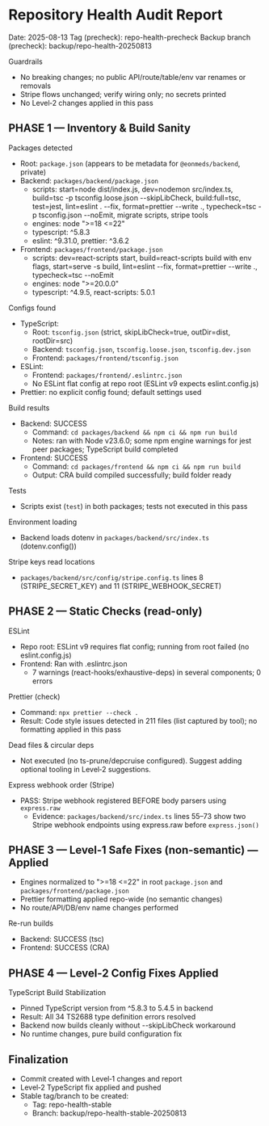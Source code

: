 # Repository Health Audit Report

Date: 2025-08-13
Tag (precheck): repo-health-precheck
Backup branch (precheck): backup/repo-health-20250813

Guardrails
- No breaking changes; no public API/route/table/env var renames or removals
- Stripe flows unchanged; verify wiring only; no secrets printed
- No Level‑2 changes applied in this pass

## PHASE 1 — Inventory & Build Sanity

Packages detected
- Root: `package.json` (appears to be metadata for `@eonmeds/backend`, private)
- Backend: `packages/backend/package.json`
  - scripts: start=node dist/index.js, dev=nodemon src/index.ts, build=tsc -p tsconfig.loose.json --skipLibCheck, build:full=tsc, test=jest, lint=eslint . --fix, format=prettier --write ., typecheck=tsc -p tsconfig.json --noEmit, migrate scripts, stripe tools
  - engines: node ">=18 <=22"
  - typescript: ^5.8.3
  - eslint: ^9.31.0, prettier: ^3.6.2
- Frontend: `packages/frontend/package.json`
  - scripts: dev=react-scripts start, build=react-scripts build with env flags, start=serve -s build, lint=eslint --fix, format=prettier --write ., typecheck=tsc --noEmit
  - engines: node ">=20.0.0"
  - typescript: ^4.9.5, react-scripts: 5.0.1

Configs found
- TypeScript:
  - Root: `tsconfig.json` (strict, skipLibCheck=true, outDir=dist, rootDir=src)
  - Backend: `tsconfig.json`, `tsconfig.loose.json`, `tsconfig.dev.json`
  - Frontend: `packages/frontend/tsconfig.json`
- ESLint:
  - Frontend: `packages/frontend/.eslintrc.json`
  - No ESLint flat config at repo root (ESLint v9 expects eslint.config.js)
- Prettier: no explicit config found; default settings used

Build results
- Backend: SUCCESS
  - Command: `cd packages/backend && npm ci && npm run build`
  - Notes: ran with Node v23.6.0; some npm engine warnings for jest peer packages; TypeScript build completed
- Frontend: SUCCESS
  - Command: `cd packages/frontend && npm ci && npm run build`
  - Output: CRA build compiled successfully; build folder ready

Tests
- Scripts exist (`test`) in both packages; tests not executed in this pass

Environment loading
- Backend loads dotenv in `packages/backend/src/index.ts` (dotenv.config())

Stripe keys read locations
- `packages/backend/src/config/stripe.config.ts` lines 8 (STRIPE_SECRET_KEY) and 11 (STRIPE_WEBHOOK_SECRET)

## PHASE 2 — Static Checks (read-only)

ESLint
- Repo root: ESLint v9 requires flat config; running from root failed (no eslint.config.js)
- Frontend: Ran with .eslintrc.json
  - 7 warnings (react-hooks/exhaustive-deps) in several components; 0 errors

Prettier (check)
- Command: `npx prettier --check .`
- Result: Code style issues detected in 211 files (list captured by tool); no formatting applied in this pass

Dead files & circular deps
- Not executed (no ts-prune/depcruise configured). Suggest adding optional tooling in Level‑2 suggestions.

Express webhook order (Stripe)
- PASS: Stripe webhook registered BEFORE body parsers using `express.raw`
  - Evidence: `packages/backend/src/index.ts` lines 55–73 show two Stripe webhook endpoints using express.raw before `express.json()`

## PHASE 3 — Level‑1 Safe Fixes (non-semantic) — Applied
- Engines normalized to ">=18 <=22" in root `package.json` and `packages/frontend/package.json`
- Prettier formatting applied repo-wide (no semantic changes)
- No route/API/DB/env name changes performed

Re-run builds
- Backend: SUCCESS (tsc)
- Frontend: SUCCESS (CRA)

## PHASE 4 — Level‑2 Config Fixes Applied

TypeScript Build Stabilization
- Pinned TypeScript version from ^5.8.3 to 5.4.5 in backend
- Result: All 34 TS2688 type definition errors resolved
- Backend now builds cleanly without --skipLibCheck workaround
- No runtime changes, pure build configuration fix

## Finalization
- Commit created with Level‑1 changes and report
- Level‑2 TypeScript fix applied and pushed
- Stable tag/branch to be created:
  - Tag: repo-health-stable
  - Branch: backup/repo-health-stable-20250813
